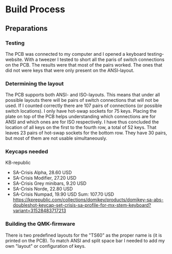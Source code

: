 # Build Process

## Preparations
### Testing
The PCB was connected to my computer and I opened a keyboard testing-website. With a tweezer I tested to short all the paris of switch connections on the PCB. The results were that most of the pairs worked. The ones that did not were keys that were only present on the ANSI-layout.

### Determining the layout
The PCB supports both ANSI- and ISO-layouts. This means that under all possible layouts there will be pairs of switch connections that will not be used. If I counted correctly there are 107 pairs of connections (or possible switch locations). I only have hot-swap sockets for 75 keys. 
Placing the plate on top of the PCB helps understanding which connections are for ANSI and which ones are for ISO respectively. I have thus concluded the location of all keys on the first to the fourth row, a total of 52 keys. That leaves 23 pairs of hot-swap sockets for the bottom row. They have 30 pairs, but most of them are not usable simultaneously.

### Keycaps needed
KB-republic
- SA-Crisis Alpha, 28.60 USD
- SA-Crisis Modifier, 27.20 USD
- SA-Crisis Grey minibars, 9.20 USD
- SA-Crisis Norde, 22.80 USD
- SA-Crisis Numpad, 19.90 USD
Sum: 107.70 USD
https://kprepublic.com/collections/domikey/products/domikey-sa-abs-doubleshot-keycap-set-crisis-sa-profile-for-mx-stem-keyboard?variant=31528483717213

### Building the QMK-firmware
There is two predefined layouts for the "TS60" as the proper name is (it is printed on the PCB). To match ANSI and split space bar I needed to add my own "layout" or configuration of keys.
